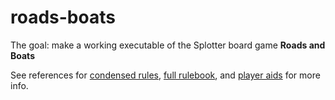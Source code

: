 # roads-boats
The goal: make a working executable of the Splotter board game **Roads and Boats**

See references for [condensed rules](https://github.com/jtreim/roads-boats/blob/main/Roads_-_Rules_Condensed.pdf), [full rulebook](https://github.com/jtreim/roads-boats/blob/main/RB3Erules.pdf), and [player aids](https://github.com/jtreim/roads-boats/blob/main/RB_PlayerAid_Color_ENG_V4_0.pdf) for more info.
